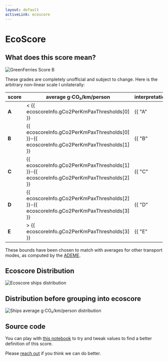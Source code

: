 ```yaml
---
layout: default
activeLink: ecoscore
---
```


# EcoScore

## What does this score mean?

![GreenFerries Score B](/img/score_b_150.png)

These grades are completely unofficial and subject to change. Here is
the arbitrary non-linear scale I unilaterally:

score | average g·CO₂/km/person | interpretation
-- | -- | --
**A** | < {{ ecoscoreInfo.gCo2PerKmPaxThresholds[0] }} | {{ "A" | ecoscoreLetterToHint }}
**B** | {{ ecoscoreInfo.gCo2PerKmPaxThresholds[0] }}-{{ ecoscoreInfo.gCo2PerKmPaxThresholds[1] }} | {{ "B" | ecoscoreLetterToHint }}
**C** | {{ ecoscoreInfo.gCo2PerKmPaxThresholds[1] }}-{{ ecoscoreInfo.gCo2PerKmPaxThresholds[2] }} | {{ "C" | ecoscoreLetterToHint }}
**D** | {{ ecoscoreInfo.gCo2PerKmPaxThresholds[2] }}-{{ ecoscoreInfo.gCo2PerKmPaxThresholds[3] }} | {{ "D" | ecoscoreLetterToHint }}
**E** | > {{ ecoscoreInfo.gCo2PerKmPaxThresholds[3] }} | {{ "E" | ecoscoreLetterToHint }}

These bounds have been chosen to match with averages for other transport modes,
as computed by the [ADEME](https://www.ademe.fr/expertises/mobilite-transports/chiffres-cles-observations/chiffres-cles).

## Ecoscore Distribution

![Ecoscore ships distribution](/img/doc_ships_ecoscore_distribution.svg)

## Distribution before grouping into ecoscore

![Ships average g·CO₂/km/person distribution](/img/doc_ships_emissions_distribution.svg)

## Source code

You can play with [this notebook](https://github.com/greenferries/greenferries/blob/master/data/notebooks/ecoscore_exploration.ipynb) to try and tweak values to find a better definition of this score.

Please [reach out](mailto:contact@greenferries.org) if you think we can do
better.
